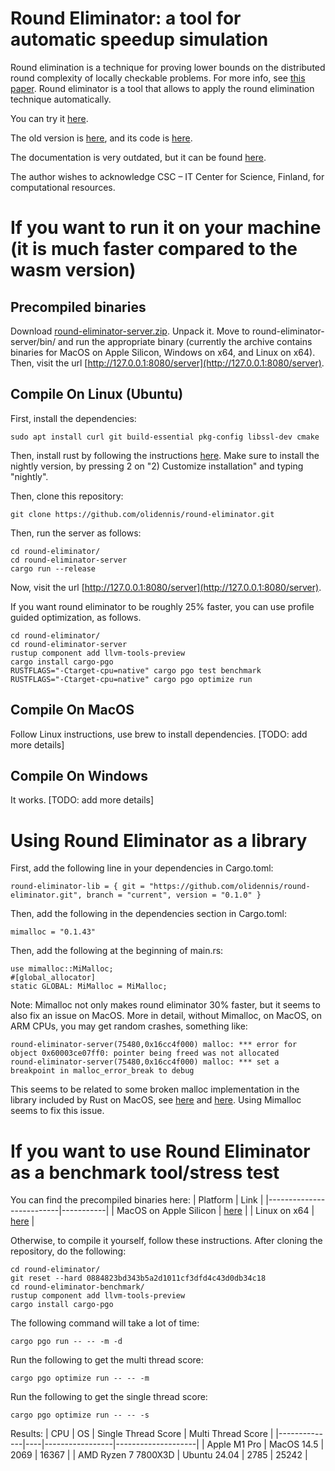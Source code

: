 # Round Eliminator: a tool for automatic speedup simulation

Round elimination is a technique for proving lower bounds on the distributed round complexity of locally checkable problems. For more info, see [this paper](https://arxiv.org/abs/1902.09958). Round eliminator is a tool that allows to apply the round elimination technique automatically.

You can try it [here](https://roundeliminator.github.io/re-experimental/).

The old version is [here](https://roundeliminator.github.io/re/), and its code is [here](https://github.com/olidennis/round-eliminator/tree/round-eliminator-1).

The documentation is very outdated, but it can be found [here](https://olidennis.github.io/files/roundeliminatortutorial.pdf).

The author wishes to acknowledge CSC – IT Center for Science, Finland, for computational resources.

# If you want to run it on your machine (it is much faster compared to the wasm version)
## Precompiled binaries
Download [round-eliminator-server.zip](https://roundeliminator.github.io/releases/round-eliminator-server_2.0.1.zip). Unpack it. Move to round-eliminator-server/bin/ and run the appropriate binary (currently the archive contains binaries for MacOS on Apple Silicon, Windows on x64, and Linux on x64). 
Then, visit the url [http://127.0.0.1:8080/server](http://127.0.0.1:8080/server).

## Compile On Linux (Ubuntu)
First, install the dependencies:
```
sudo apt install curl git build-essential pkg-config libssl-dev cmake
```
Then, install rust by following the instructions [here](https://www.rust-lang.org/tools/install). Make sure to install the nightly version, by pressing 2 on "2) Customize installation" and typing "nightly".

Then, clone this repository:
```
git clone https://github.com/olidennis/round-eliminator.git
```

Then, run the server as follows:
```
cd round-eliminator/
cd round-eliminator-server
cargo run --release
```
Now, visit the url [http://127.0.0.1:8080/server](http://127.0.0.1:8080/server).


If you want round eliminator to be roughly 25% faster, you can use profile guided optimization, as follows.
```
cd round-eliminator/
cd round-eliminator-server
rustup component add llvm-tools-preview
cargo install cargo-pgo
RUSTFLAGS="-Ctarget-cpu=native" cargo pgo test benchmark
RUSTFLAGS="-Ctarget-cpu=native" cargo pgo optimize run
```

## Compile On MacOS
Follow Linux instructions, use brew to install dependencies. [TODO: add more details]

## Compile On Windows
It works. [TODO: add more details]

# Using Round Eliminator as a library
First, add the following line in your dependencies in Cargo.toml:
```
round-eliminator-lib = { git = "https://github.com/olidennis/round-eliminator.git", branch = "current", version = "0.1.0" }
```
Then, add the following in the dependencies section in Cargo.toml:
```
mimalloc = "0.1.43"
```

Then, add the following at the beginning of main.rs:
```
use mimalloc::MiMalloc;
#[global_allocator]
static GLOBAL: MiMalloc = MiMalloc;
```

Note: Mimalloc not only makes round eliminator 30% faster, but it seems to also fix an issue on MacOS. More in detail,
without Mimalloc, on MacOS, on ARM CPUs, you may get random crashes, something like:
```
round-eliminator-server(75480,0x16cc4f000) malloc: *** error for object 0x60003ce07ff0: pointer being freed was not allocated
round-eliminator-server(75480,0x16cc4f000) malloc: *** set a breakpoint in malloc_error_break to debug
```
This seems to be related to some broken malloc implementation in the library included by Rust on MacOS, see [here](https://github.com/rust-lang/rust/issues/92173) and [here](https://users.rust-lang.org/t/intermittent-free-without-malloc-in-heavily-threaded-safe-code-on-arm64-mac/105154/3). Using Mimalloc seems to fix this issue.


# If you want to use Round Eliminator as a benchmark tool/stress test

You can find the precompiled binaries here:
| Platform | Link |
|--------------------------|-----------|
| MacOS on Apple Silicon | [here](https://roundeliminator.github.io/releases/round-eliminator-benchmark_2.0.0_aarch64-apple-darwin) |
| Linux on x64           | [here](https://roundeliminator.github.io/releases/round-eliminator-benchmark_2.0.0_x64_linux) |

Otherwise, to compile it yourself, follow these instructions.
After cloning the repository, do the following:
```
cd round-eliminator/
git reset --hard 0884823bd343b5a2d1011cf3dfd4c43d0db34c18
cd round-eliminator-benchmark/
rustup component add llvm-tools-preview
cargo install cargo-pgo
```
The following command will take a lot of time:
```
cargo pgo run -- -- -m -d
```
Run the following to get the multi thread score:
```
cargo pgo optimize run -- -- -m
```
Run the following to get the single thread score:
```
cargo pgo optimize run -- -- -s
```

Results:
| CPU          | OS | Single Thread Score | Multi Thread Score |
|--------------|----|-----------------|--------------------|
| Apple M1 Pro | MacOS 14.5 | 2069                | 16367              |
| AMD Ryzen 7 7800X3D | Ubuntu 24.04 | 2785 | 25242 |



